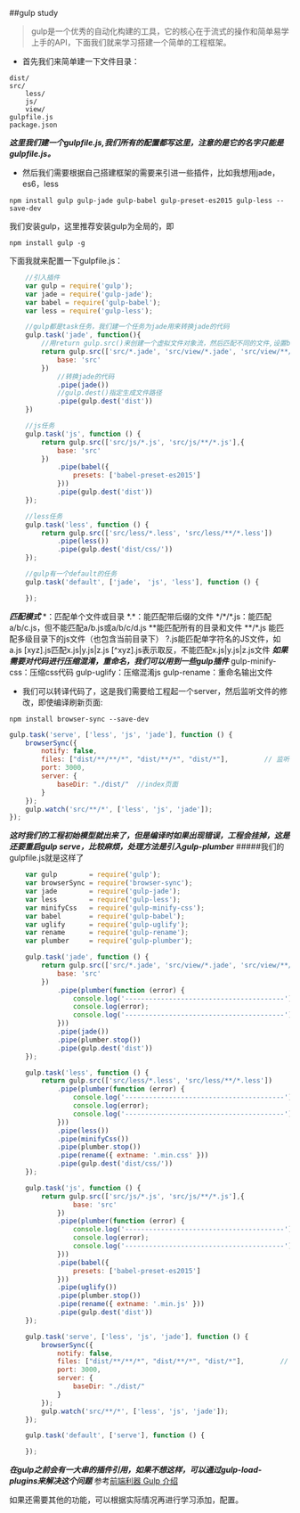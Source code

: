 ##gulp study

>gulp是一个优秀的自动化构建的工具，它的核心在于流式的操作和简单易学上手的API，下面我们就来学习搭建一个简单的工程框架。

- 首先我们来简单建一下文件目录：
```
dist/
src/
    less/
    js/
    view/
gulpfile.js
package.json
```
***这里我们建一个gulpfile.js,我们所有的配置都写这里，注意的是它的名字只能是gulpfile.js。***
- 然后我们需要根据自己搭建框架的需要来引进一些插件，比如我想用jade，es6，less
```shell
npm install gulp gulp-jade gulp-babel gulp-preset-es2015 gulp-less --save-dev
```
我们安装gulp，这里推荐安装gulp为全局的，即
```shell
npm install gulp -g
```
下面我就来配置一下gulpfile.js：
```js
    //引入插件
    var gulp = require('gulp');
    var jade = require('gulp-jade');
    var babel = require('gulp-babel');
    var less = require('gulp-less');

    //gulp都是task任务，我们建一个任务为jade用来转换jade的代码
    gulp.task('jade', function(){
        //用return gulp.src()来创建一个虚拟文件对象流，然后匹配不同的文件,设置base灵活改变生成文件路径
        return gulp.src(['src/*.jade', 'src/view/*.jade', 'src/view/**/*.jade']，{
        	base: 'src'
        })
        	//转换jade的代码
            .pipe(jade())
            //gulp.dest()指定生成文件路径
            .pipe(gulp.dest('dist'))
    })

    //js任务
    gulp.task('js', function () {
    	return gulp.src(['src/js/*.js', 'src/js/**/*.js'],{
            base: 'src'
        })
        	.pipe(babel({
            	presets: ['babel-preset-es2015']
       		}))
        	.pipe(gulp.dest('dist'))
	});

    //less任务
    gulp.task('less', function () {
    	return gulp.src(['src/less/*.less', 'src/less/**/*.less'])
        	.pipe(less())
        	.pipe(gulp.dest('dist/css/'))
	});

    //gulp有一个default的任务
    gulp.task('default', ['jade'， 'js', 'less'], function () {

	});
```
***匹配模式***
\*：匹配单个文件或目录
\*.\*：能匹配带后缀的文件
\*/\*/\*.js：能匹配 a/b/c.js，但不能匹配a/b.js或a/b/c/d.js
\*\*能匹配所有的目录和文件
\*\*/\*.js 能匹配多级目录下的js文件（也包含当前目录下）
?.js能匹配单字符名的JS文件，如a.js
[xyz].js匹配x.js|y.js|z.js
[^xyz].js表示取反，不能匹配x.js|y.js|z.js文件
***如果需要对代码进行压缩混淆，重命名，我们可以用到一些gulp插件***
gulp-minify-css：压缩css代码
gulp-uglify：压缩混淆js
gulp-rename：重命名输出文件
- 我们可以转译代码了，这是我们需要给工程起一个server，然后监听文件的修改，即使编译刷新页面:
```shell
npm install browser-sync --save-dev
```
```js
gulp.task('serve', ['less', 'js', 'jade'], function () {
    browserSync({
        notify: false,
        files: ["dist/**/**/*", "dist/**/*", "dist/*"],         // 监听文件内容改变，刷新页面
        port: 3000,
        server: {
            baseDir: "./dist/"  //index页面
        }
    });
    gulp.watch('src/**/*', ['less', 'js', 'jade']);
});
```
***这时我们的工程初始模型就出来了，但是编译时如果出现错误，工程会挂掉，这是还要重启gulp serve，比较麻烦，处理方法是引入gulp-plumber***
#####我们的gulpfile.js就是这样了
```js
    var gulp        = require('gulp');
    var browserSync = require('browser-sync');
    var jade        = require('gulp-jade');
    var less        = require('gulp-less');
    var minifyCss   = require('gulp-minify-css');
    var babel       = require('gulp-babel');
    var uglify      = require('gulp-uglify');
    var rename      = require('gulp-rename');
    var plumber     = require('gulp-plumber');

    gulp.task('jade', function () {
        return gulp.src(['src/*.jade', 'src/view/*.jade', 'src/view/**/*.jade'], {
            base: 'src'
        })
            .pipe(plumber(function (error) {
                console.log('----------------------------------------');
                console.log(error);
                console.log('----------------------------------------');
            }))
            .pipe(jade())
            .pipe(plumber.stop())
            .pipe(gulp.dest('dist'))
    });

    gulp.task('less', function () {
        return gulp.src(['src/less/*.less', 'src/less/**/*.less'])
            .pipe(plumber(function (error) {
                console.log('----------------------------------------');
                console.log(error);
                console.log('----------------------------------------');
            }))
            .pipe(less())
            .pipe(minifyCss())
            .pipe(plumber.stop())
            .pipe(rename({ extname: '.min.css' }))
            .pipe(gulp.dest('dist/css/'))
    });

    gulp.task('js', function () {
        return gulp.src(['src/js/*.js', 'src/js/**/*.js'],{
                base: 'src'
            })
            .pipe(plumber(function (error) {
                console.log('----------------------------------------');
                console.log(error);
                console.log('----------------------------------------');
            }))
            .pipe(babel({
                presets: ['babel-preset-es2015']
            }))
            .pipe(uglify())
            .pipe(plumber.stop())
            .pipe(rename({ extname: '.min.js' }))
            .pipe(gulp.dest('dist'))
    });

    gulp.task('serve', ['less', 'js', 'jade'], function () {
        browserSync({
            notify: false,
            files: ["dist/**/**/*", "dist/**/*", "dist/*"],         // 监听文件内容改变，刷新页面
            port: 3000,
            server: {
                baseDir: "./dist/"
            }
        });
        gulp.watch('src/**/*', ['less', 'js', 'jade']);
    });

    gulp.task('default', ['serve'], function () {

    });
```

***在gulp之前会有一大串的插件引用，如果不想这样，可以通过gulp-load-plugins来解决这个问题***
参考[前端利器 Gulp 介绍](http://octman.com/blog/2015-2015-09-30-gulp-introduction/)

如果还需要其他的功能，可以根据实际情况再进行学习添加，配置。

